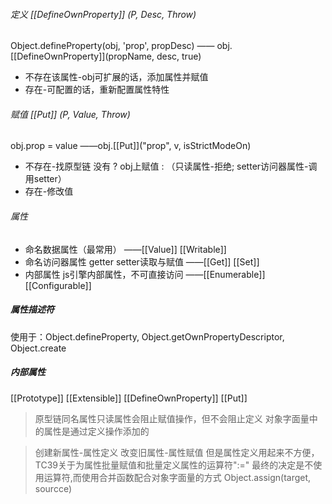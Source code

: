 ###### 定义 [[DefineOwnProperty]] (P, Desc, Throw)
Object.defineProperty(obj, 'prop', propDesc) —— obj.[[DefineOwnProperty]](propName, desc, true)
- 不存在该属性-obj可扩展的话，添加属性并赋值
- 存在-可配置的话，重新配置属性特性

###### 赋值  [[Put]] (P, Value, Throw)
obj.prop = value ——obj.[[Put]]("prop", v, isStrictModeOn) 
- 不存在-找原型链 没有 ? obj上赋值 : （只读属性-拒绝; setter访问器属性-调用setter）
- 存在-修改值

###### 属性
- 命名数据属性（最常用）   ——[[Value]] [[Writable]]
- 命名访问器属性 getter setter读取与赋值 ——[[Get]] [[Set]]
- 内部属性 js引擎内部属性，不可直接访问  ——[[Enumerable]] [[Configurable]]

##### 属性描述符
使用于：Object.defineProperty, Object.getOwnPropertyDescriptor, Object.create
##### 内部属性
[[Prototype]] [[Extensible]] [[DefineOwnProperty]] [[Put]]


> 原型链同名属性只读属性会阻止赋值操作，但不会阻止定义
> 对象字面量中的属性是通过定义操作添加的

> 创建新属性-属性定义   改变旧属性-属性赋值
但是属性定义用起来不方便，TC39关于为属性批量赋值和批量定义属性的运算符":="
最终的决定是不使用运算符,而使用合并函数配合对象字面量的方式
Object.assign(target, sourcce)
